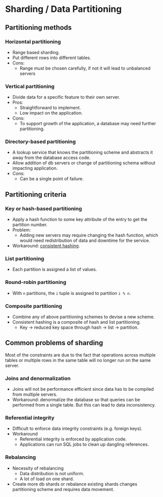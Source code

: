 # Sharding / Data Partitioning

## Partitioning methods

### Horizontal partitioning
  - Range based sharding.
  - Put different rows into different tables.
  - Cons:
    - Range must be chosen carefully, if not it will lead to unbalanced servers
    
### Vertical partitioning
  - Divide data for a specific feature to their own server.
  - Pros:
    - Straightforward to implement.
    - Low impact on the application.
  - Cons:
    - To support growth of the application, a database may need further partitioning.
    
### Directory-based partitioning
  - A lookup service that knows the partitioning scheme and abstracts it away from the database access code.
  - Allow addition of db servers or change of partitioning schema without impacting application.
  - Cons:
    - Can be a single point of failure.

## Partitioning criteria

### Key or hash-based partitioning

- Apply a hash function to some key attribute of the entry to get the partition number.
- Problem:
  - Adding new servers may require changing the hash function, which would need redistribution of data and downtime for the service.
- Workaround: [consistent hashing](https://en.wikipedia.org/wiki/Consistent_hashing).

### List partitioning
- Each partition is assigned a list of values.

### Round-robin partitioning
- With `n` partitions, the `i` tuple is assigned to partition `i % n`.

### Composite partitioning
- Combine any of above partitioning schemes to devise a new scheme.
- Consistent hashing is a composite of hash and list partitioning.
  - Key -> reduced key space through hash -> list -> partition.

## Common problems of sharding

Most of the constraints are due to the fact that operations across multiple tables or multiple rows in the same table will no longer run on the same server.

### Joins and denormalization
  - Joins will not be performance efficient since data has to be compiled from multiple servers.
  - Workaround: denormalize the database so that queries can be performed from a single table. But this can lead to data inconsistency.
  
### Referential integrity
  - Difficult to enforce data integrity constraints (e.g. foreign keys).
  - Workaround
    - Referential integrity is enforced by application code.
    - Applications can run SQL jobs to clean up dangling references.
    
### Rebalancing
  - Necessity of rebalancing
    - Data distribution is not uniform.
    - A lot of load on one shard.
  - Create more db shards or rebalance existing shards changes partitioning scheme and requires data movement.
